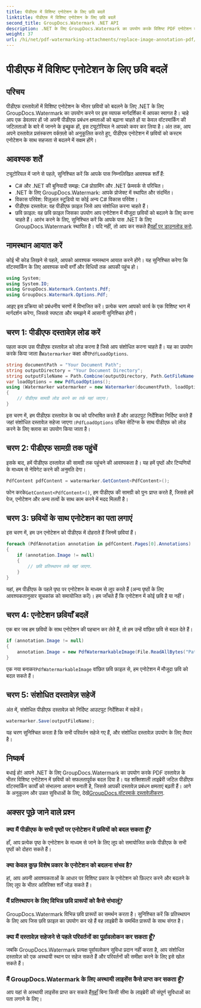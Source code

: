 ```yaml
---
title: पीडीएफ में विशिष्ट एनोटेशन के लिए छवि बदलें
linktitle: पीडीएफ में विशिष्ट एनोटेशन के लिए छवि बदलें
second_title: GroupDocs.Watermark .NET API
description: .NET के लिए GroupDocs.Watermark का उपयोग करके विशिष्ट PDF एनोटेशन में छवियों को बदलने का तरीका जानें। यह विस्तृत मार्गदर्शिका दस्तावेज़ों को लोड करने से लेकर परिवर्तनों को सहेजने तक सब कुछ कवर करती है।
weight: 37
url: /hi/net/pdf-watermarking-attachments/replace-image-annotation-pdf/
---
```


# पीडीएफ में विशिष्ट एनोटेशन के लिए छवि बदलें

## परिचय
पीडीएफ दस्तावेज़ों में विशिष्ट एनोटेशन के भीतर छवियों को बदलने के लिए .NET के लिए GroupDocs.Watermark का उपयोग करने पर इस व्यापक मार्गदर्शिका में आपका स्वागत है। चाहे आप एक डेवलपर हों जो अपनी पीडीएफ प्रबंधन क्षमताओं को बढ़ाना चाहते हों या केवल वॉटरमार्किंग की जटिलताओं के बारे में जानने के इच्छुक हों, इस ट्यूटोरियल ने आपको कवर कर लिया है। अंत तक, आप अपने दस्तावेज़ प्रसंस्करण वर्कफ़्लो को अनुकूलित करते हुए, पीडीएफ एनोटेशन में छवियों को कस्टम एनोटेशन के साथ सहजता से बदलने में सक्षम होंगे।
## आवश्यक शर्तें
ट्यूटोरियल में जाने से पहले, सुनिश्चित करें कि आपके पास निम्नलिखित आवश्यक शर्तें हैं:
- C# और .NET की बुनियादी समझ: C# प्रोग्रामिंग और .NET फ्रेमवर्क से परिचित।
- .NET के लिए GroupDocs.Watermark: आपके प्रोजेक्ट में स्थापित और संदर्भित।
- विकास परिवेश: विज़ुअल स्टूडियो या कोई अन्य C# विकास परिवेश।
- पीडीएफ दस्तावेज़: वह पीडीएफ फ़ाइल जिसे आप संशोधित करना चाहते हैं।
- छवि फ़ाइल: वह छवि फ़ाइल जिसका उपयोग आप एनोटेशन में मौजूदा छवियों को बदलने के लिए करना चाहते हैं।
 आरंभ करने के लिए, सुनिश्चित करें कि आपके पास .NET के लिए GroupDocs.Watermark स्थापित है। यदि नहीं, तो आप कर सकते हैं[यहाँ पर डाउनलोड करो](https://releases.groupdocs.com/Watermark/net/).
## नामस्थान आयात करें
कोई भी कोड लिखने से पहले, आपको आवश्यक नामस्थान आयात करने होंगे। यह सुनिश्चित करेगा कि वॉटरमार्किंग के लिए आवश्यक सभी वर्गों और विधियों तक आपकी पहुंच हो।
```csharp
using System;
using System.IO;
using GroupDocs.Watermark.Contents.Pdf;
using GroupDocs.Watermark.Options.Pdf;
```
आइए इस प्रक्रिया को प्रबंधनीय चरणों में विभाजित करें। प्रत्येक चरण आपको कार्य के एक विशिष्ट भाग में मार्गदर्शन करेगा, जिससे स्पष्टता और समझने में आसानी सुनिश्चित होगी।
## चरण 1: पीडीएफ दस्तावेज़ लोड करें
 पहला कदम उस पीडीएफ दस्तावेज़ को लोड करना है जिसे आप संशोधित करना चाहते हैं। यह का उपयोग करके किया जाता है`Watermarker` कक्षा और`PdfLoadOptions`.

```csharp
string documentPath = "Your Document Path";
string outputDirectory = "Your Document Directory";
string outputFileName = Path.Combine(outputDirectory, Path.GetFileName(documentPath));
var loadOptions = new PdfLoadOptions();
using (Watermarker watermarker = new Watermarker(documentPath, loadOptions))
{
    // पीडीएफ सामग्री लोड करने का तर्क यहां जाएगा।
}
```
 इस चरण में, हम पीडीएफ दस्तावेज़ के पथ को परिभाषित करते हैं और आउटपुट निर्देशिका निर्दिष्ट करते हैं जहां संशोधित दस्तावेज़ सहेजा जाएगा।`PdfLoadOptions` उचित सेटिंग्स के साथ पीडीएफ को लोड करने के लिए क्लास का उपयोग किया जाता है।
## चरण 2: पीडीएफ सामग्री तक पहुंचें
इसके बाद, हमें पीडीएफ दस्तावेज़ की सामग्री तक पहुंचने की आवश्यकता है। यह हमें पृष्ठों और टिप्पणियों के माध्यम से नेविगेट करने की अनुमति देगा।

```csharp
PdfContent pdfContent = watermarker.GetContent<PdfContent>();
```
 फोन करके`GetContent<PdfContent>()`, हम पीडीएफ की सामग्री को पुनः प्राप्त करते हैं, जिससे हमें पेज, एनोटेशन और अन्य तत्वों के साथ काम करने में मदद मिलती है।
## चरण 3: छवियों के साथ एनोटेशन का पता लगाएं
इस चरण में, हम उन एनोटेशन को पीडीएफ में दोहराते हैं जिनमें छवियां हैं।

```csharp
foreach (PdfAnnotation annotation in pdfContent.Pages[0].Annotations)
{
    if (annotation.Image != null)
    {
        // छवि प्रतिस्थापन तर्क यहां जाएगा.
    }
}
```
यहां, हम पीडीएफ के पहले पृष्ठ पर एनोटेशन के माध्यम से लूप करते हैं (अन्य पृष्ठों के लिए आवश्यकतानुसार सूचकांक को समायोजित करें)। हम जाँचते हैं कि एनोटेशन में कोई छवि है या नहीं।
## चरण 4: एनोटेशन छवियाँ बदलें
एक बार जब हम छवियों के साथ एनोटेशन की पहचान कर लेते हैं, तो हम उन्हें वांछित छवि से बदल देते हैं।

```csharp
if (annotation.Image != null)
{
    annotation.Image = new PdfWatermarkableImage(File.ReadAllBytes("Path to Your Image File"));
}
```
 एक नया बनाकर`PdfWatermarkableImage` वांछित छवि फ़ाइल से, हम एनोटेशन में मौजूदा छवि को बदल सकते हैं।
## चरण 5: संशोधित दस्तावेज़ सहेजें
अंत में, संशोधित पीडीएफ दस्तावेज़ को निर्दिष्ट आउटपुट निर्देशिका में सहेजें।

```csharp
watermarker.Save(outputFileName);
```
यह चरण सुनिश्चित करता है कि सभी परिवर्तन सहेजे गए हैं, और संशोधित दस्तावेज़ उपयोग के लिए तैयार है।
## निष्कर्ष
बधाई हो! आपने .NET के लिए GroupDocs.Watermark का उपयोग करके PDF दस्तावेज़ के भीतर विशिष्ट एनोटेशन में छवियों को सफलतापूर्वक बदल दिया है। यह शक्तिशाली लाइब्रेरी जटिल पीडीएफ वॉटरमार्किंग कार्यों को संभालना आसान बनाती है, जिससे आपकी दस्तावेज़ प्रबंधन क्षमताएं बढ़ती हैं। आगे के अनुकूलन और उन्नत सुविधाओं के लिए, देखें[GroupDocs.वॉटरमार्क दस्तावेज़ीकरण](https://tutorials.groupdocs.com/Watermark/net/).
## अक्सर पूछे जाने वाले प्रश्न
### क्या मैं पीडीएफ के सभी पृष्ठों पर एनोटेशन में छवियों को बदल सकता हूँ?
हाँ, आप प्रत्येक पृष्ठ के एनोटेशन के माध्यम से जाने के लिए लूप को समायोजित करके पीडीएफ के सभी पृष्ठों को दोहरा सकते हैं।
### क्या केवल कुछ विशेष प्रकार के एनोटेशन को बदलना संभव है?
हां, आप अपनी आवश्यकताओं के आधार पर विशिष्ट प्रकार के एनोटेशन को फ़िल्टर करने और बदलने के लिए लूप के भीतर अतिरिक्त शर्तें जोड़ सकते हैं।
### मैं प्रतिस्थापन के लिए विभिन्न छवि प्रारूपों को कैसे संभालूं?
GroupDocs.Watermark विभिन्न छवि प्रारूपों का समर्थन करता है। सुनिश्चित करें कि प्रतिस्थापन के लिए आप जिस छवि फ़ाइल का उपयोग कर रहे हैं वह लाइब्रेरी के समर्थित प्रारूपों के साथ संगत है।
### क्या मैं दस्तावेज़ सहेजने से पहले परिवर्तनों का पूर्वावलोकन कर सकता हूँ?
जबकि GroupDocs.Watermark प्रत्यक्ष पूर्वावलोकन सुविधा प्रदान नहीं करता है, आप संशोधित दस्तावेज़ को एक अस्थायी स्थान पर सहेज सकते हैं और परिवर्तनों की समीक्षा करने के लिए इसे खोल सकते हैं।
### मैं GroupDocs.Watermark के लिए अस्थायी लाइसेंस कैसे प्राप्त कर सकता हूँ?
 आप यहां से अस्थायी लाइसेंस प्राप्त कर सकते हैं[यहाँ](https://purchase.groupdocs.com/temporary-license/) बिना किसी सीमा के लाइब्रेरी की संपूर्ण सुविधाओं का पता लगाने के लिए।